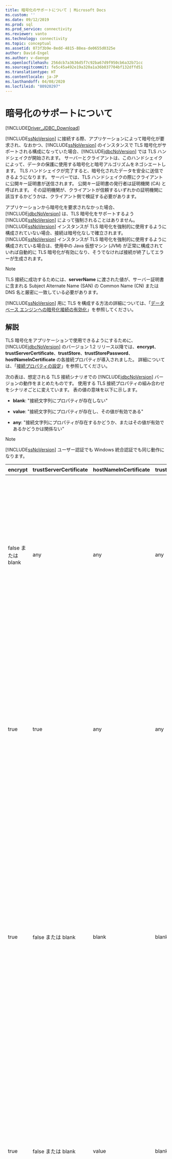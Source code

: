 ```yaml
---
title: 暗号化のサポートについて | Microsoft Docs
ms.custom: ''
ms.date: 09/12/2019
ms.prod: sql
ms.prod_service: connectivity
ms.reviewer: vanto
ms.technology: connectivity
ms.topic: conceptual
ms.assetid: 073f3b9e-8edd-4815-88ea-de0655d0325e
author: David-Engel
ms.author: v-daenge
ms.openlocfilehash: 256dcb7a3636d5f7c92ba67d9f950cb6a32b71cc
ms.sourcegitcommit: fe5c45a492e19a320a1a36b037704bf132dffd51
ms.translationtype: HT
ms.contentlocale: ja-JP
ms.lasthandoff: 04/08/2020
ms.locfileid: "80920297"
---
```

# <a name="understanding-encryption-support"></a>暗号化のサポートについて

[!INCLUDE[Driver_JDBC_Download](../../includes/driver_jdbc_download.md)]

[!INCLUDE[ssNoVersion](../../includes/ssnoversion-md.md)] に接続する際、アプリケーションによって暗号化が要求され、なおかつ、[!INCLUDE[ssNoVersion](../../includes/ssnoversion-md.md)] のインスタンスで TLS 暗号化がサポートされる構成になっていた場合、[!INCLUDE[jdbcNoVersion](../../includes/jdbcnoversion_md.md)] では TLS ハンドシェイクが開始されます。 サーバーとクライアントは、このハンドシェイクによって、データの保護に使用する暗号化と暗号アルゴリズムをネゴシエートします。 TLS ハンドシェイクが完了すると、暗号化されたデータを安全に送信できるようになります。 サーバーでは、TLS ハンドシェイクの際にクライアントに公開キー証明書が送信されます。 公開キー証明書の発行者は証明機関 (CA) と呼ばれます。 その証明機関が、クライアントが信頼するいずれかの証明機関に該当するかどうかは、クライアント側で検証する必要があります。  
  
アプリケーションから暗号化を要求されなかった場合、[!INCLUDE[jdbcNoVersion](../../includes/jdbcnoversion_md.md)] は、TLS 暗号化をサポートするよう [!INCLUDE[ssNoVersion](../../includes/ssnoversion-md.md)] によって強制されることはありません。 [!INCLUDE[ssNoVersion](../../includes/ssnoversion-md.md)] インスタンスが TLS 暗号化を強制的に使用するように構成されていない場合、接続は暗号化なしで確立されます。 [!INCLUDE[ssNoVersion](../../includes/ssnoversion-md.md)] インスタンスが TLS 暗号化を強制的に使用するように構成されている場合は、使用中の Java 仮想マシン (JVM) が正常に構成されていれば自動的に TLS 暗号化が有効になり、そうでなければ接続が終了してエラーが生成されます。  
  
> [!NOTE]  
> TLS 接続に成功するためには、**serverName** に渡された値が、サーバー証明書に含まれる Subject Alternate Name (SAN) の Common Name (CN) または DNS 名と厳密に一致している必要があります。  
>
> [!INCLUDE[ssNoVersion](../../includes/ssnoversion-md.md)] 用に TLS を構成する方法の詳細については、「[データベース エンジンへの暗号化接続の有効化](../../database-engine/configure-windows/enable-encrypted-connections-to-the-database-engine.md)」を参照してください。  
  
## <a name="remarks"></a>解説

TLS 暗号化をアプリケーションで使用できるようにするために、[!INCLUDE[jdbcNoVersion](../../includes/jdbcnoversion_md.md)] のバージョン 1.2 リリース以降では、**encrypt**、**trustServerCertificate**、**trustStore**、**trustStorePassword**、**hostNameInCertificate** の各接続プロパティが導入されました。 詳細については、「[接続プロパティの設定](../../connect/jdbc/setting-the-connection-properties.md)」を参照してください。  
  
 次の表は、想定される TLS 接続シナリオでの [!INCLUDE[jdbcNoVersion](../../includes/jdbcnoversion_md.md)] バージョンの動作をまとめたものです。 使用する TLS 接続プロパティの組み合わせをシナリオごとに変えています。 表の値の意味を以下に示します。  
  
- **blank**: "接続文字列にプロパティが存在しない"  
  
- **value**: "接続文字列にプロパティが存在し、その値が有効である"  
  
- **any**: "接続文字列にプロパティが存在するかどうか、またはその値が有効であるかどうかは関係ない"  
  
> [!NOTE]  
> [!INCLUDE[ssNoVersion](../../includes/ssnoversion-md.md)] ユーザー認証でも Windows 統合認証でも同じ動作になります。  
  
| encrypt        | trustServerCertificate | hostNameInCertificate | trustStore | trustStorePassword | 動作                                                                                                                                                                                                                                                                                                                                                                                                                                                                                                                                                                                                                                                                                                                                                                                    |
| -------------- | ---------------------- | --------------------- | ---------- | ------------------ | ------------------------------------------------------------------------------------------------------------------------------------------------------------------------------------------------------------------------------------------------------------------------------------------------------------------------------------------------------------------------------------------------------------------------------------------------------------------------------------------------------------------------------------------------------------------------------------------------------------------------------------------------------------------------------------------------------------------------------------------------------------------------------------------- |
| false または blank | any                    | any                   | any        | any                | [!INCLUDE[jdbcNoVersion](../../includes/jdbcnoversion_md.md)] によって [!INCLUDE[ssNoVersion](../../includes/ssnoversion-md.md)] は TLS 暗号化のサポートを強制されません。 サーバーに自己署名証明書が存在する場合、その TLS 証明書の交換がドライバーによって開始されます。 TLS 証明書の検証は行われず、(ログイン パケット内の) 資格情報のみが暗号化されます。<br /><br /> サーバーによってクライアントに TLS 暗号化のサポートが要求されている場合は、TLS 証明書の交換が開始されます。 TLS 証明書の検証は行われませんが、通信全体が暗号化されます。                                                                                                                                                                                    |
| true           | true                   | any                   | any        | any                | [!INCLUDE[jdbcNoVersion](../../includes/jdbcnoversion_md.md)] によって [!INCLUDE[ssNoVersion](../../includes/ssnoversion-md.md)] に TLS 暗号化を使用するよう要求されます。<br /><br /> サーバーによってクライアントに TLS 暗号化のサポートが要求されている場合、またはサーバーで暗号化がサポートされている場合、ドライバーによって TLS 証明書の交換が開始されます。 **trustServerCertificate** プロパティが "true" に設定されている場合は TLS 証明書の検証が行われないことに注意してください。<br /><br /> サーバーが暗号化をサポートするように構成されていない場合、ドライバーはエラーを生成して接続を終了します。                                                                                                                                                                                          |
| true           | false または blank         | blank                 | blank      | blank              | [!INCLUDE[jdbcNoVersion](../../includes/jdbcnoversion_md.md)] によって [!INCLUDE[ssNoVersion](../../includes/ssnoversion-md.md)] に TLS 暗号化を使用するよう要求されます。<br /><br /> サーバーによってクライアントに TLS 暗号化のサポートが要求されている場合、またはサーバーで暗号化がサポートされている場合、ドライバーによって TLS 証明書の交換が開始されます。<br /><br /> ドライバーにより、接続 URL に指定されている **serverName** プロパティを使用してサーバーの TLS 証明書が検証され、信頼マネージャー ファクトリの検索ルールに従って、使用する証明書ストアが決定されます。<br /><br /> サーバーが暗号化をサポートするように構成されていない場合、ドライバーはエラーを生成して接続を終了します。                                                                             |
| true           | false または blank         | value                 | blank      | blank              | [!INCLUDE[jdbcNoVersion](../../includes/jdbcnoversion_md.md)] によって [!INCLUDE[ssNoVersion](../../includes/ssnoversion-md.md)] に TLS 暗号化を使用するよう要求されます。<br /><br /> サーバーによってクライアントに TLS 暗号化のサポートが要求されている場合、またはサーバーで暗号化がサポートされている場合、ドライバーによって TLS 証明書の交換が開始されます。<br /><br /> ドライバーにより、**hostNameInCertificate** プロパティに指定されている値を使用して、TLS 証明書のサブジェクトの値が検証されます。<br /><br /> サーバーが暗号化をサポートするように構成されていない場合、ドライバーはエラーを生成して接続を終了します。                                                                                                                                                                 |
| true           | false または blank         | blank                 | value      | value              | [!INCLUDE[jdbcNoVersion](../../includes/jdbcnoversion_md.md)] によって [!INCLUDE[ssNoVersion](../../includes/ssnoversion-md.md)] に TLS 暗号化を使用するよう要求されます。<br /><br /> サーバーによってクライアントに TLS 暗号化のサポートが要求されている場合、またはサーバーで暗号化がサポートされている場合、ドライバーによって TLS 証明書の交換が開始されます。<br /><br /> ドライバーは、**trustStore** プロパティの値を使用して証明書の trustStore ファイルを検索し、**trustStorePassword** プロパティの値を使用して trustStore ファイルの整合性をチェックします。<br /><br /> サーバーが暗号化をサポートするように構成されていない場合、ドライバーはエラーを生成して接続を終了します。                                                                                                                |
| true           | false または blank         | blank                 | blank      | value              | [!INCLUDE[jdbcNoVersion](../../includes/jdbcnoversion_md.md)] によって [!INCLUDE[ssNoVersion](../../includes/ssnoversion-md.md)] に TLS 暗号化を使用するよう要求されます。<br /><br /> サーバーによってクライアントに TLS 暗号化のサポートが要求されている場合、またはサーバーで暗号化がサポートされている場合、ドライバーによって TLS 証明書の交換が開始されます。<br /><br /> ドライバーは、**trustStorePassword** プロパティの値を使用して、既定の trustStore ファイルの整合性をチェックします。<br /><br /> サーバーが暗号化をサポートするように構成されていない場合、ドライバーはエラーを生成して接続を終了します。                                                                                                                                                                                  |
| true           | false または blank         | blank                 | value      | blank              | [!INCLUDE[jdbcNoVersion](../../includes/jdbcnoversion_md.md)] によって [!INCLUDE[ssNoVersion](../../includes/ssnoversion-md.md)] に TLS 暗号化を使用するよう要求されます。<br /><br /> サーバーによってクライアントに TLS 暗号化のサポートが要求されている場合、またはサーバーで暗号化がサポートされている場合、ドライバーによって TLS 証明書の交換が開始されます。<br /><br /> ドライバーは、**trustStore** プロパティの値を使用して、trustStore ファイルの場所を調べます。<br /><br /> サーバーが暗号化をサポートするように構成されていない場合、ドライバーはエラーを生成して接続を終了します。                                                                                                                                                                                                 |
| true           | false または blank         | value                 | blank      | value              | [!INCLUDE[jdbcNoVersion](../../includes/jdbcnoversion_md.md)] によって [!INCLUDE[ssNoVersion](../../includes/ssnoversion-md.md)] に TLS 暗号化を使用するよう要求されます。<br /><br /> サーバーによってクライアントに TLS 暗号化のサポートが要求されている場合、またはサーバーで暗号化がサポートされている場合、ドライバーによって TLS 証明書の交換が開始されます。<br /><br /> ドライバーは、**trustStorePassword** プロパティの値を使用して、既定の trustStore ファイルの整合性をチェックします。 また、**hostNameInCertificate** プロパティの値を使用して、TLS 証明書が検証されます。<br /><br /> サーバーが暗号化をサポートするように構成されていない場合、ドライバーはエラーを生成して接続を終了します。                                                                   |
| true           | false または blank         | value                 | value      | blank              | [!INCLUDE[jdbcNoVersion](../../includes/jdbcnoversion_md.md)] によって [!INCLUDE[ssNoVersion](../../includes/ssnoversion-md.md)] に TLS 暗号化を使用するよう要求されます。<br /><br /> サーバーによってクライアントに TLS 暗号化のサポートが要求されている場合、またはサーバーで暗号化がサポートされている場合、ドライバーによって TLS 証明書の交換が開始されます。<br /><br /> ドライバーは、**trustStore** プロパティの値を使用して、trustStore ファイルの場所を調べます。 また、**hostNameInCertificate** プロパティの値を使用して、TLS 証明書が検証されます。<br /><br /> サーバーが暗号化をサポートするように構成されていない場合、ドライバーはエラーを生成して接続を終了します。                                                                                  |
| true           | false または blank         | value                 | value      | value              | [!INCLUDE[jdbcNoVersion](../../includes/jdbcnoversion_md.md)] によって [!INCLUDE[ssNoVersion](../../includes/ssnoversion-md.md)] に TLS 暗号化を使用するよう要求されます。<br /><br /> サーバーによってクライアントに TLS 暗号化のサポートが要求されている場合、またはサーバーで暗号化がサポートされている場合、ドライバーによって TLS 証明書の交換が開始されます。<br /><br /> ドライバーは、**trustStore** プロパティの値を使用して証明書の trustStore ファイルを検索し、**trustStorePassword** プロパティの値を使用して trustStore ファイルの整合性をチェックします。 また、**hostNameInCertificate** プロパティの値を使用して、TLS 証明書が検証されます。<br /><br /> サーバーが暗号化をサポートするように構成されていない場合、ドライバーはエラーを生成して接続を終了します。 |
  
encrypt プロパティが **true** に設定されている場合、[!INCLUDE[jdbcNoVersion](../../includes/jdbcnoversion_md.md)] では、JVM の既定の JSSE セキュリティ プロバイダーを使用して、[!INCLUDE[ssNoVersion](../../includes/ssnoversion-md.md)] と TLS 暗号化がネゴシエートされます。 既定のセキュリティ プロバイダーでは、TLS 暗号化の正常なネゴシエートに必要なすべての機能がサポートされているとは限りません。 たとえば、既定のセキュリティ プロバイダーでは、[!INCLUDE[ssNoVersion](../../includes/ssnoversion-md.md)] の TLS 証明書で使用されている RSA 公開キーのサイズがサポートされていない場合があります。 この場合、既定のセキュリティ プロバイダーでエラーが発生し、その結果 JDBC ドライバーが接続を終了する可能性があります。 この問題を解決するには、次のいずれかを実行します。  
  
- サイズの小さい RSA 公開キーを持つサーバー証明書を使用して、[!INCLUDE[ssNoVersion](../../includes/ssnoversion-md.md)] を構成します。  
  
- "\<java-home>/lib/security/java.security" セキュリティ プロパティ ファイルで、別の JSSE セキュリティ プロバイダーを使用するように JVM を構成します。  
  
- 別の JVM を使用します。  
  
## <a name="validating-server-tls-certificate"></a>サーバーの TLS 証明書の検証  

サーバーでは、TLS ハンドシェイクの際にクライアントに公開キー証明書が送信されます。 そのサーバー証明書が、クライアントが信頼している証明機関によって発行されているかどうかを、JDBC ドライバーまたはクライアントが検証する必要があります。 ドライバーは、サーバー証明書で次の条件が満たされている状態を必要とします。  
  
- 信頼されている証明機関から発行されている。  
  
- サーバー認証用に証明書が発行されている。  
  
- 証明書の有効期限が切れていない。  
  
- 証明書の Subject の Common Name (CN) または Subject Alternate Name (SAN) の DNS 名が、接続文字列に指定された **serverName** の値 (または **hostNameInCertificate** プロパティの値が指定されている場合はその値) と厳密に一致している。  
  
- DNS 名にはワイルドカード文字を含めることができます。 ただし、[!INCLUDE[jdbcNoVersion](../../includes/jdbcnoversion_md.md)] では、ワイルドカードでのマッチングがサポートされません。 つまり、abc.com は \*.com とは一致せず、\*.com は \*.com と一致します。  
  
## <a name="see-also"></a>参照

[暗号化の使用](../../connect/jdbc/using-ssl-encryption.md)

[JDBC ドライバー アプリケーションのセキュリティ保護](../../connect/jdbc/securing-jdbc-driver-applications.md)  
